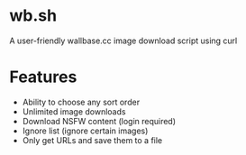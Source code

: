 wb.sh
=====

A user-friendly wallbase.cc image download script using curl

Features
========

- Ability to choose any sort order
- Unlimited image downloads
- Download NSFW content (login required)
- Ignore list (ignore certain images)
- Only get URLs and save them to a file
